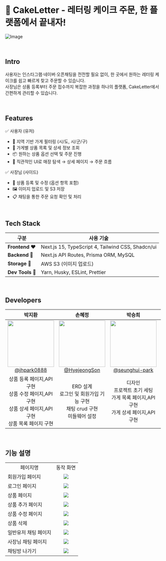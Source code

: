 # 🎂 CakeLetter - 레터링 케이크 주문, 한 플랫폼에서 끝내자!

![Image](https://github.com/user-attachments/assets/c5cb552a-a875-4647-9007-2c608380f256)

<br>

## Intro

사용자는 인스타그램·네이버·오픈채팅을 전전할 필요 없이, 한 곳에서 원하는 레터링 케이크를 쉽고 빠르게 찾고 주문할 수 있습니다.  
사장님은 상품 등록부터 주문 접수까지 복잡한 과정을 하나의 플랫폼, CakeLetter에서 간편하게 관리할 수 있습니다.

<br>

## Features

✅ 사용자 (유저)

- 🔎 지역 기반 가게 필터링 (시/도, 시/군/구)
- 🧁 가게별 상품 목록 및 상세 정보 조회
- 📦 원하는 상품 옵션 선택 및 주문 진행
- 🧭 직관적인 UI로 매장 탐색 → 상세 페이지 → 주문 흐름

✅ 사장님 (사이드)

- 🧾 상품 등록 및 수정 (옵션 항목 포함)
- 🖼 이미지 업로드 및 S3 저장
- 📋 채팅을 통한 주문 요청 확인 및 처리

<br>

## Tech Stack

| 구분             | 사용 기술                                         |
| ---------------- | ------------------------------------------------- |
| **Frontend ❤️**  | Next.js 15, TypeScript 4, Tailwind CSS, Shadcn/ui |
| **Backend 🧡**   | Next.js API Routes, Prisma ORM, MySQL             |
| **Storage 💛**   | AWS S3 (이미지 업로드)                            |
| **Dev Tools 💚** | Yarn, Husky, ESLint, Prettier                     |

<br>

## Developers

<div align="center">

|                                                                **박지환**                                                                |                                                                 **손혜정**                                                                 |                                                                   **박승희**                                                                    |                                                              **김효준**                                                              |
| :--------------------------------------------------------------------------------------------------------------------------------------: | :----------------------------------------------------------------------------------------------------------------------------------------: | :---------------------------------------------------------------------------------------------------------------------------------------------: | :----------------------------------------------------------------------------------------------------------------------------------: |
| [<img src="https://avatars.githubusercontent.com/u/77378301?v=4" height=150 width=150> <br/> @jhpark0888](https://github.com/jhpark0888) | [<img src="https://avatars.githubusercontent.com/u/74630428?v=4" height=150 width=150> <br/> @HyejeongSon](https://github.com/HyejeongSon) | [<img src="https://avatars.githubusercontent.com/u/159995296?v=4" height=150 width=150> <br/> @seunghui-park](https://github.com/seunghui-park) | [<img src="https://avatars.githubusercontent.com/u/66195226?v=4" height=150 width=150> <br/> @Hyo-joon](https://github.com/Hyo-joon) |
|               상품 등록 페이지,API 구현<br>상품 수정 페이지,API 구현<br>상품 상세 페이지,API 구현<br>상품 목록 페이지 구현               |                                ERD 설계<br>로그인 및 회원가입 기능 구현<br>채팅 crud 구현<br>미들웨어 설정                                 |                              디자인<br>프로젝트 초기 세팅<br>가게 목록 페이지,API 구현<br>가게 상세 페이지,API구현                              |                                    ERD 설계<br>소켓 서버 구축<br>채팅 crud 구현<br>발표 자료 제작                                    |

</div>

<br>

## 기능 설명

<table>
 <tr>
  <td align="center">페이지명</td>
  <td align="center">동작 화면</td>
 </tr>
 <tr>
  <td>회원가입 페이지</td>
  <td align="center">
   <img src="https://github.com/user-attachments/assets/e5b92ca2-096c-4ad7-829b-4a054bdd651b" />
  </td>
  </tr>
 <tr>
<td>로그인 페이지</td>
  <td align="center">
   <img src="https://github.com/user-attachments/assets/763d4f09-dc6e-4399-bd6e-b1d527fb4a76" />
  </td>
</tr>
<tr>
<td>상품 페이지</td>
  <td align="center">
   <img src="https://github.com/user-attachments/assets/e00468e9-15a3-4b9b-9029-eb1c0f8c359d" />
</td>
</tr>
<tr>
<td>상품 추가 페이지</td>
  <td align="center">
   <img src="https://github.com/user-attachments/assets/f66ae06b-e155-4c95-a761-13f9b01bb90d" />
</td>
</tr>
<tr>
<td>상품 수정 페이지</td>
  <td align="center">
   <img src="https://github.com/user-attachments/assets/2250aa66-a36c-468c-9967-c9a916d4df2c" />
</td>
</tr>
<tr>
<td>상품 삭제</td>
  <td align="center">
   <img src="https://github.com/user-attachments/assets/a4a83114-2b3a-4892-a131-4c390214da31" />
</td>
</tr>
<tr>
<td>일반유저 채팅 페이지</td>
  <td align="center">
  <img src="https://github.com/user-attachments/assets/4b172aee-6a90-4c91-8e98-4de2bfb9e3da" />
  
</td>
</tr><tr>
<td>사장님 채팅 페이지</td>
  <td align="center">
 <img src="https://github.com/user-attachments/assets/4c3e2d5d-4288-4d57-a1cf-172866c5d0e7" />
</td>
</tr>
<tr>
<td>채팅방 나가기

</td>
  <td align="center">
 <img src="https://github.com/user-attachments/assets/9441aee0-3b61-42eb-bb93-ba5fc3003211" />
</td>
</tr>
</table>
